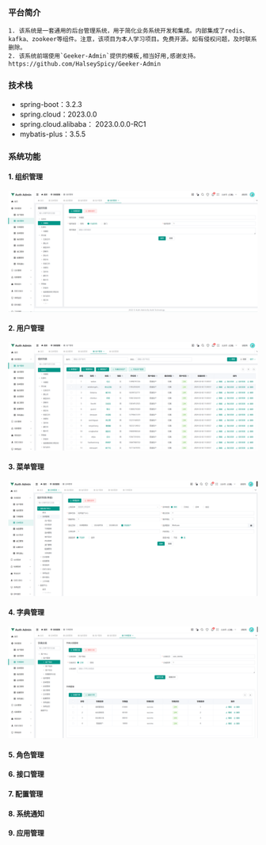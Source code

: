 ### 平台简介
    1. 该系统是一套通用的后台管理系统，用于简化业务系统开发和集成。内部集成了redis、kafka、zookeer等组件。注意，该项目为本人学习项目。免费开源。如有侵权问题，及时联系删除。
    2. 该系统前端使用`Geeker-Admin`提供的模板,相当好用,感谢支持。https://github.com/HalseySpicy/Geeker-Admin
### 技术栈
* spring-boot：3.2.3
* spring.cloud：2023.0.0
* spring.cloud.alibaba： 2023.0.0.0-RC1
* mybatis-plus：3.5.5

### 系统功能
#### 1. 组织管理
![img.png](doc/images/img.png)
#### 2. 用户管理
![img.png](doc/images/user.png)
#### 3. 菜单管理
![img.png](doc/images/menu.png)
#### 4. 字典管理
![img.png](doc/images/dict.png)
#### 5. 角色管理
#### 6. 接口管理
#### 7. 配置管理
#### 8. 系统通知
#### 9. 应用管理
